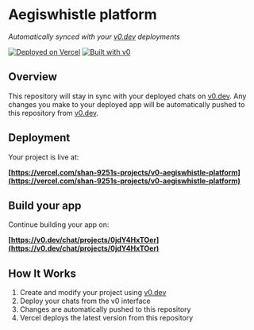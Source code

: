 # Aegiswhistle platform

*Automatically synced with your [v0.dev](https://v0.dev) deployments*

[![Deployed on Vercel](https://img.shields.io/badge/Deployed%20on-Vercel-black?style=for-the-badge&logo=vercel)](https://vercel.com/shan-9251s-projects/v0-aegiswhistle-platform)
[![Built with v0](https://img.shields.io/badge/Built%20with-v0.dev-black?style=for-the-badge)](https://v0.dev/chat/projects/0jdY4HxTOer)

## Overview

This repository will stay in sync with your deployed chats on [v0.dev](https://v0.dev).
Any changes you make to your deployed app will be automatically pushed to this repository from [v0.dev](https://v0.dev).

## Deployment

Your project is live at:

**[https://vercel.com/shan-9251s-projects/v0-aegiswhistle-platform](https://vercel.com/shan-9251s-projects/v0-aegiswhistle-platform)**

## Build your app

Continue building your app on:

**[https://v0.dev/chat/projects/0jdY4HxTOer](https://v0.dev/chat/projects/0jdY4HxTOer)**

## How It Works

1. Create and modify your project using [v0.dev](https://v0.dev)
2. Deploy your chats from the v0 interface
3. Changes are automatically pushed to this repository
4. Vercel deploys the latest version from this repository